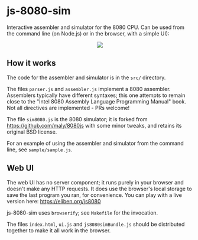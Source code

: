 # js-8080-sim

Interactive assembler and simulator for the 8080 CPU. Can be used from the
command line (on Node.js) or in the browser, with a simple UI):

<p align="center">
  <img src="https://github.com/eliben/js-8080-sim/blob/master/doc/js-sim-screenshot.png?raw=true">
</p>

## How it works

The code for the assembler and simulator is in the `src/` directory.

The files `parser.js` and `assembler.js` implement a 8080 assembler. Assemblers
typically have different syntaxes; this one attempts to remain close to the
"Intel 8080 Assembly Language Programming Manual" book. Not all directives are
implemented - PRs welcome!

The file `sim8080.js` is the 8080 simulator; it is forked from
https://github.com/maly/8080js with some minor tweaks, and retains its original
BSD license.

For an example of using the assembler and simulator from the command line, see
`sample/sample.js`.

## Web UI

The web UI has no server component; it runs purely in your browser and doesn't
make any HTTP requests. It does use the browser's local storage to save the last
program you ran, for convenience. You can play with a live version here:
https://eliben.org/js8080 

js-8080-sim uses `browserify`; see `Makefile` for the invocation.

The files `index.html`, `ui.js` and `js8080simBundle.js` should be distributed
together to make it all work in the browser.
